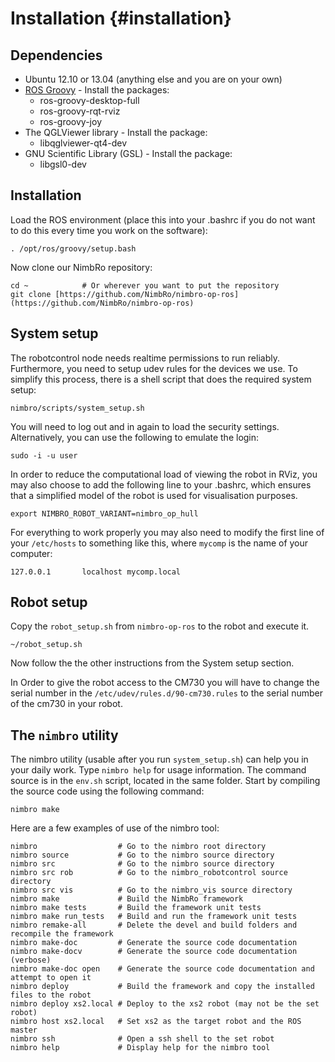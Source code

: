 Installation {#installation}
============

Dependencies
------------

* Ubuntu 12.10 or 13.04 (anything else and you are on your own)
* [ROS Groovy](http://www.ros.org/wiki/groovy/Installation/Ubuntu) - Install the packages:
  * ros-groovy-desktop-full
  * ros-groovy-rqt-rviz
  * ros-groovy-joy
* The QGLViewer library - Install the package:
  * libqglviewer-qt4-dev
* GNU Scientific Library (GSL) - Install the package:
  * libgsl0-dev

Installation
------------

Load the ROS environment (place this into your .bashrc if you do not want to do this every time you
work on the software):

~~~~~~~~~~~~~~~~~~~~~~~~~~~~~~~{.sh}
. /opt/ros/groovy/setup.bash
~~~~~~~~~~~~~~~~~~~~~~~~~~~~~~~

Now clone our NimbRo repository:
~~~~~~~~~~~~~~~~~~~~~~~~~~~~~~~{.sh}
cd ~            # Or wherever you want to put the repository
git clone [https://github.com/NimbRo/nimbro-op-ros](https://github.com/NimbRo/nimbro-op-ros)
~~~~~~~~~~~~~~~~~~~~~~~~~~~~~~~


System setup
------------

The robotcontrol node needs realtime permissions to run reliably. Furthermore, you need to setup
udev rules for the devices we use. To simplify this process, there is a shell script that does
the required system setup:

~~~~~~~~~~~~~~~~~~~~~~~~~~~~~~~{.sh}
nimbro/scripts/system_setup.sh
~~~~~~~~~~~~~~~~~~~~~~~~~~~~~~~

You will need to log out and in again to load the security settings.
Alternatively, you can use the following to emulate the login:

~~~~~~~~~~~~~~~~~~~~~~~~~~~~~~~{.sh}
sudo -i -u user
~~~~~~~~~~~~~~~~~~~~~~~~~~~~~~~

In order to reduce the computational load of viewing the robot in RViz, you may
also choose to add the following line to your .bashrc, which ensures that a
simplified model of the robot is used for visualisation purposes.

~~~~~~~~~~~~~~~~~~~~~~~~~~~~~~~{.sh}
export NIMBRO_ROBOT_VARIANT=nimbro_op_hull
~~~~~~~~~~~~~~~~~~~~~~~~~~~~~~~

For everything to work properly you may also need to modify the first line of
your `/etc/hosts` to something like this, where `mycomp` is the name of your
computer:

~~~~~~~~~~~~~~~~~~~~~~~~~~~~~~~{.sh}
127.0.0.1       localhost mycomp.local
~~~~~~~~~~~~~~~~~~~~~~~~~~~~~~~

Robot setup
-----------

Copy the `robot_setup.sh` from `nimbro-op-ros` to the robot and execute it.

~~~~~~~~~~~~~~~~~~~~~~~~~~~~~~~{.sh}
~/robot_setup.sh
~~~~~~~~~~~~~~~~~~~~~~~~~~~~~~~

Now follow the the other instructions from the System setup section.

In Order to give the robot access to the CM730 you will have to change the serial number in the `/etc/udev/rules.d/90-cm730.rules` to the serial number of the cm730 in your robot.

The `nimbro` utility
--------------------

The nimbro utility (usable after you run `system_setup.sh`) can help you in your
daily work. Type `nimbro help` for usage information. The command source is in
the `env.sh` script, located in the same folder. Start by compiling the source
code using the following command:

~~~~~~~~~~~~~~~~~~~~~~~~~~~~~~~{.sh}
nimbro make
~~~~~~~~~~~~~~~~~~~~~~~~~~~~~~~

Here are a few examples of use of the nimbro tool:

	nimbro                  # Go to the nimbro root directory
	nimbro source           # Go to the nimbro source directory
	nimbro src              # Go to the nimbro source directory
	nimbro src rob          # Go to the nimbro_robotcontrol source directory
	nimbro src vis          # Go to the nimbro_vis source directory
	nimbro make             # Build the NimbRo framework
	nimbro make tests       # Build the framework unit tests
	nimbro make run_tests   # Build and run the framework unit tests
	nimbro remake-all       # Delete the devel and build folders and recompile the framework
	nimbro make-doc         # Generate the source code documentation
	nimbro make-docv        # Generate the source code documentation (verbose)
	nimbro make-doc open    # Generate the source code documentation and attempt to open it
	nimbro deploy           # Build the framework and copy the installed files to the robot
	nimbro deploy xs2.local # Deploy to the xs2 robot (may not be the set robot)
	nimbro host xs2.local   # Set xs2 as the target robot and the ROS master
	nimbro ssh              # Open a ssh shell to the set robot
	nimbro help             # Display help for the nimbro tool
